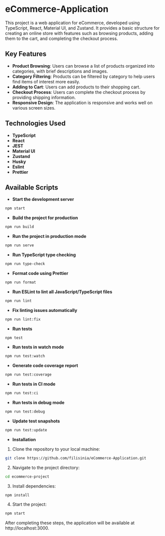# eCommerce-Application

This project is a web application for eCommerce, developed using TypeScript, React, Material UI, and Zustand. It provides a basic structure for creating an online store with features such as browsing products, adding them to the cart, and completing the checkout process.

## Key Features

- **Product Browsing**: Users can browse a list of products organized into categories, with brief descriptions and images.
- **Category Filtering**: Products can be filtered by category to help users find items of interest more easily.
- **Adding to Cart**: Users can add products to their shopping cart.
- **Checkout Process**: Users can complete the checkout process by providing shipping information.
- **Responsive Design**: The application is responsive and works well on various screen sizes.

## Technologies Used

- **TypeScript**
- **React**
- **JEST**
- **Material UI**
- **Zustand**
- **Husky**
- **Eslint**
- **Prettier**

## Available Scripts

- **Start the development server**

```bash
npm start
```

- **Build the project for production**

```bash
npm run build
```

- **Run the project in production mode**

```bash
npm run serve
```

- **Run TypeScript type checking**

```bash
npm run type-check
```

- **Format code using Prettier**

```bash
npm run format
```

- **Run ESLint to lint all JavaScript/TypeScript files**

```bash
npm run lint
```

- **Fix linting issues automatically**

```bash
npm run lint:fix
```

- **Run tests**

```bash
npm test
```

- **Run tests in watch mode**

```bash
npm run test:watch
```

- **Generate code coverage report**

```bash
npm run test:coverage
```

- **Run tests in CI mode**

```bash
npm run test:ci

```

- **Run tests in debug mode**

```bash
npm run test:debug
```

- **Update test snapshots**

```bash
npm run test:update
```

- **Installation**

1. Clone the repository to your local machine:

```bash
git clone https://github.com/filisinia/eCommerce-Application.git
```

2. Navigate to the project directory:

```bash
cd ecommerce-project
```

3. Install dependencies:

```bash
npm install
```

4. Start the project:

```bash
npm start
```

After completing these steps, the application will be available at http://localhost:3000.
